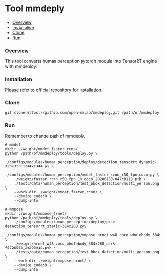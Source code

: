 # Tool mmdeply

- [Overview](#overview)
- [Installation](#Installation)
- [Clone](#Clone)
- [Run](#Run)

### Overview
This tool converts human perception pytorch module into TensorRT engine with mmdeploy.

### Installation
Please refer to [official repository](https://github.com/open-mmlab/mmdeploy/blob/master/docs/en/get_started.md) for installation.


### Clone
```
git clone https://github.com/open-mmlab/mmdeploy.git /path/of/mmdeploy
```

### Run
Remember to change path of mmdeply.
```
# mmdet
mkdir ./weight/mmdet_faster_rcnn/
python /path/of/mmdeploy/tools/deploy.py \
    ./configs/modules/human_perception/deploy/detection_tensorrt_dynamic-320x320-1344x1344.py \
    ./configs/modules/human_perception/mmdet_faster_rcnn_r50_fpn_coco.py \
    ./weight/faster_rcnn_r50_fpn_1x_coco_20200130-047c8118.pth \
    ./tests/data/human_perception/test_bbox_detection/multi_person.png \
    --work-dir ./weight/mmdet_faster_rcnn/ \
    --device cuda:0 \
    --dump-info

# mmpose
mkdir ./weight/mmpose_hrnet/
python /path/of/mmdeploy/tools/deploy.py \
    ./configs/modules/human_perception/deploy/pose-detection_tensorrt_static-384x288.py\
    ./configs/modules/human_perception/mmpose_hrnet_w48_coco_wholebody_384x288_dark_plus.py \
    ./weight/hrnet_w48_coco_wholebody_384x288_dark-f5726563_20200918.pth \
    ./tests/data/human_perception/test_bbox_detection/multi_person.png \
    --work-dir ./weight/mmpose_hrnet/ \
    --device cuda:0 \
    --dump-info
```
